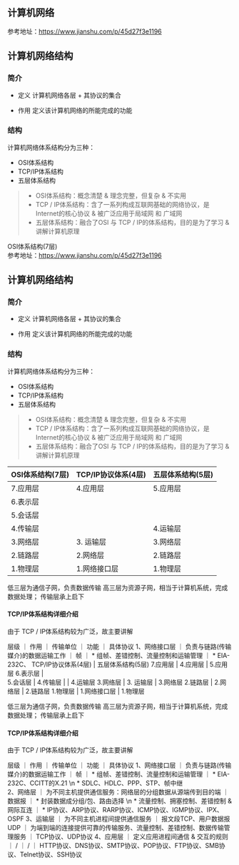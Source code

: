 ## 计算机网络


参考地址：https://www.jianshu.com/p/45d27f3e1196


## 计算机网络结构

### 简介

* 定义
  计算机网络各层 + 其协议的集合

* 作用
  定义该计算机网络的所能完成的功能

### 结构

计算机网络体系结构分为三种：
* OSI体系结构
* TCP/IP体系结构
* 五层体系结构

> * OSI体系结构：概念清楚 & 理念完整，但复杂 & 不实用
> * TCP / IP体系结构：含了一系列构成互联网基础的网络协议，是Internet的核心协议 & 被广泛应用于局域网 和 广域网
> * 五层体系结构：融合了OSI 与 TCP / IP的体系结构，目的是为了学习 & 讲解计算机原理



OSI体系结构(7层)     
参考地址：https://www.jianshu.com/p/45d27f3e1196


## 计算机网络结构

### 简介

* 定义
  计算机网络各层 + 其协议的集合

* 作用
  定义该计算机网络的所能完成的功能

### 结构

计算机网络体系结构分为三种：
* OSI体系结构
* TCP/IP体系结构
* 五层体系结构

> * OSI体系结构：概念清楚 & 理念完整，但复杂 & 不实用
> * TCP / IP体系结构：含了一系列构成互联网基础的网络协议，是Internet的核心协议 & 被广泛应用于局域网 和 广域网
> * 五层体系结构：融合了OSI 与 TCP / IP的体系结构，目的是为了学习 & 讲解计算机原理



|OSI体系结构(7层)     |       TCP/IP协议体系(4层)            |       五层体系结构(5层) |
|  ----  | ----  | ---- |
|7.应用层            |        4.应用层                       |         5.应用层      |
|6.表示层            |         
|5.会话层            |
|4.传输层            |                                     |        4.运输层        |
|3.网络层            |       3. 运输层                       |        3.网络层       |
|2.链路层            |       2.网络层                        |        2.链路层       |
|1.物理层            |       1.网络接口层                    |         1.物理层        |


低三层为通信子网，负责数据传输
高三层为资源子网，相当于计算机系统，完成数据处理；
传输层承上启下


#### TCP/IP体系结构详细介绍

由于 TCP / IP体系结构较为广泛，故主要讲解

层级                  ｜                      作用              ｜          传输单位        ｜          功能          ｜              具体协议
1、网络接口层          ｜    负责与链路(传输媒介)的数据运输工作       ｜    帧                    ｜  * 组帧、差错控制、流量控制和运输管理    ｜      * EIA-232C、       TCP/IP协议体系(4层)            |       五层体系结构(5层)
7.应用层            |        4.应用层                       |         5.应用层
6.表示层            |         
5.会话层            |
4.传输层            |                                     |        4.运输层
3.网络层            |       3. 运输层                       |        3.网络层
2.链路层            |       2.网络层                        |        2.链路层
1.物理层            |       1.网络接口层                    |         1.物理层


低三层为通信子网，负责数据传输
高三层为资源子网，相当于计算机系统，完成数据处理；
传输层承上启下


#### TCP/IP体系结构详细介绍

由于 TCP / IP体系结构较为广泛，故主要讲解

层级                  ｜                      作用              ｜          传输单位        ｜          功能          ｜              具体协议
1、网络接口层 ｜ 负责与链路(传输媒介)的数据运输工作   ｜    帧     ｜  * 组帧、差错控制、流量控制和运输管理    ｜   * EIA-232C、CCITT的X.21   \n * SDLC、HDLC、PPP、STP、帧中继   
2、网络层    ｜ 为不同主机提供通信服务：网络层的分组数据从源端传到目的端 ｜ 数据报 ｜ * 封装数据成分组/包、路由选择  \n * 流量控制、拥塞控制、差错控制 & 网际互连  ｜ * IP协议、ARP协议、RARP协议、ICMP协议、IGMP协议、IPX、OSPF
3、运输层    ｜ 为不同主机进程间提供通信服务 ｜ 报文段TCP、用户数据报UDP ｜ 为端到端的连接提供可靠的传输服务、流量控制、差错控制、数据传输管理服务 ｜ TCP协议、UDP协议
4、应用层    ｜ 定义应用进程间通信  & 交互的规则   ｜ / ｜ / ｜ HTTP协议、DNS协议、SMTP协议、POP协议、FTP协议、SMB协议、Telnet协议、SSH协议
